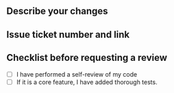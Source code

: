 ## Describe your changes


## Issue ticket number and link


## Checklist before requesting a review
- [ ] I have performed a self-review of my code
- [ ] If it is a core feature, I have added thorough tests.
